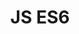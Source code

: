 ---
title: "JS ES6"
description: "Skills & code samples: ES6"
logo: "/img/logos/es6.svg"
navigation:
  title: "JS ES6"
  icon: "/img/logos/es6.svg"
experience: 7
language: "javascript"
features:
  - intro: "I have a good command of JavaScript, from core concepts like closures, event handling, and the event loop to modern ES6+ features like async/await, destructuring, and template literals. I write clean, maintainable code using functional programming, higher-order functions, and error handling for robust applications. I love using JavaScript to enrich interfaces and enhance user experience, integrating it seamlessly with CSS, SASS, and APIs to create dynamic, interactive, and scalable applications."
  - name: "Data manipulation"
    description: "JavaScript’s .reduce() and .sort() methods are powerful for transforming and summarizing data from APIs. This example calculates the total salary of individuals over a certain age and sorts the data by salary for better insights. Such techniques are indispensable for building dashboards, reports, or analytics-driven applications."
    code: |
      const apiData = [
        { id: 1, name: "Stefano", age: 30, salary: 3000 },
        { id: 2, name: "Edoardo", age: 25, salary: 2500 },
        { id: 3, name: "Maria", age: 35, salary: 4000 },
        { id: 4, name: "Sophia", age: 40, salary: 4500 },
      ];

      // Filter people over 30 and calculate total salary
      const totSalaryOver30 = apiData
        .filter(person => person.age > 30)
        .reduce((sum, person) => sum + person.salary, 0);

      const sortedBySalary = apiData.sort((a, b) => 
                                  b.salary - a.salary);

      console.log(`Tot. Salary of people > 30: ${totSalaryOver30}`);
      console.log(sortedBySalary);

  - name: "Destructuring & Spread/Rest Operators"
    description: "Destructuring lets you extract values from objects and arrays effortlessly. The spread operator expands elements, while the rest operator groups multiple values into one. These features simplify data handling and improve readability when working with function parameters or merging objects."
    code: |
      const user = { 
        name: "SteLaLauraurafano", 
        age: 30, 
        country: "Italy" 
      };
      const { name, age } = user;
      console.log(`${name} is ${age} years old.`); 
      // Laura is 30 years old.

      const numbers = [1, 2, 3];
      const allNumbers = [...numbers, 4, 5];
      console.log(allNumbers);  // [1, 2, 3, 4, 5]

  - name: "Promises & Async/Await"
    description: "JavaScript uses promises to handle asynchronous tasks without callback hell. Instead of chaining .then(), async/await makes the code more readable, executing like synchronous code. It’s useful for fetching data, handling timeouts, and running async operations sequentially."
    code: |
      function fetchData() {
        return new Promise((resolve) => 
                       setTimeout(() => 
                       resolve("Data loaded!"), 1500));
      }

      async function loadData() {
        console.log("Fetching...");
        const data = await fetchData();
        console.log(data);
      }

      loadData(); // Fetching... (waits 1.5s) Data loaded!

  - name: "CSS Manipulation"
    description: "JavaScript can dynamically interact with CSS by modifying variables at runtime; useful for theme switching, and UI customization while keeping styles maintainable, especially with localStorage."
    code: |
      const themes = {
        light: { "--primary-color": "#3498db", "--text-color": "#333" },
        dark: { "--primary-color": "#e74c3c", "--text-color": "#fff" }
      };

      function setTheme(theme) {
        if (!themes[theme]) return;
        Object.entries(themes[theme]).forEach(([key, value]) => {
          document.documentElement.style.setProperty(key, value);
        });
        localStorage.setItem("theme", theme);
      }
      function loadTheme() {
        const savedTheme = localStorage.getItem("theme") || "light";
        setTheme(savedTheme);
      }
      function toggleTheme() {
        const currentTheme = localStorage.getItem("theme") === "light" ? "dark" : "light";
        setTheme(currentTheme);
      }
      loadTheme();

      document.getElementById("toggle").addEventListener("click", toggleTheme);

  - name: "Error Handling & Try/Catch"
    description: "JavaScript doesn’t stop execution when an error occurs; the try/catch block ensures graceful error recovery, preventing the entire app from crashing. You can also use finally for cleanup and throw to generate custom errors. For asynchronous operations, try/catch works well with async/await, ensuring robust network requests and API calls"
    code: |
        async function fetchData() {
          try {
            console.log("Fetching data...");
            const res = await fetch("https://jsonplaceholder.typicode.com/users");
            
            if (!res.ok) {
              throw new Error(`HTTP Error! Status: ${res.status}`);
            }
            
            const data = await res.json();
            console.log("Fetched users:", data.map(user => user.name));
          } catch (error) {
            console.error("❌ Error fetching data:", error.message);
          } finally {
            console.log("✅ Fetch attempt completed.");
          }
        }

        fetchData();

---